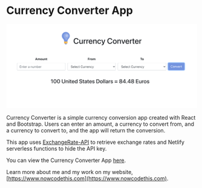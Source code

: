 # Currency Converter App

<a href="https://nowcodethis-currency-converter-app.netlify.app">![Currency Converter](screenshots/react-currency-converter-results.png "Currency Converter")</a>

Currency Converter is a simple currency conversion app created with React and Bootstrap. Users can enter an amount, a currency to convert from, and a currency to convert to, and the app will return the conversion.

This app uses [ExchangeRate-API](https://app.exchangerate-api.com/) to retrieve exchange rates and Netlify serverless functions to hide the API key.

You can view the Currency Converter App [here](https://nowcodethis-currency-converter-app.netlify.app/).

Learn more about me and my work on my website, [https://www.nowcodethis.com](https://www.nowcodethis.com).
